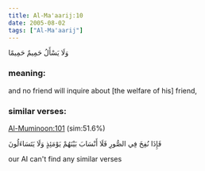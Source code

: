 ```yaml
---
title: Al-Ma'aarij:10
date: 2005-08-02
tags: ["Al-Ma'aarij"]
---
```

وَلَا يَسْأَلُ حَمِيمٌ حَمِيمًا
### meaning: 
and no friend will inquire about [the welfare of his] friend,
### similar verses: 

[Al-Muminoon:101](/23/101) (sim:51.6%)

فَإِذَا نُفِخَ فِي الصُّورِ فَلَا أَنْسَابَ بَيْنَهُمْ يَوْمَئِذٍ وَلَا يَتَسَاءَلُونَ

our AI can't find any similar verses



